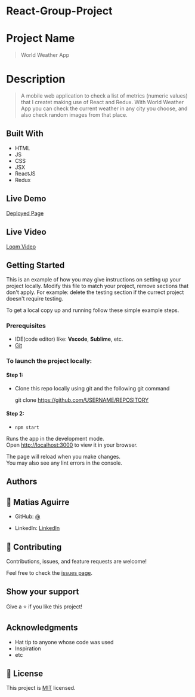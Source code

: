 # React-Group-Project
# Project Name

> World Weather App

# Description

>  A mobile web application to check a list of metrics (numeric values) that I createt making use of React and Redux. With World Weather App you can check the current weather in any city you choose, and also check random images from that place.

## Built With

- HTML
- JS
- CSS
- JSX
- ReactJS
- Redux

## Live Demo

[Deployed Page](https://lokurasrlz.github.io/world-weather/)

## Live Video

[Loom Video](https://www.loom.com/share/a884ee8df48d4dbd9621d4bde401b509)

## Getting Started

This is an example of how you may give instructions on setting up your project locally. Modify this file to match your project, remove sections that don't apply. For example: delete the testing section if the currect project doesn't require testing.

To get a local copy up and running follow these simple example steps.

### Prerequisites
 - IDE(code editor) like: **Vscode**, **Sublime**, etc.  
 - [Git](https://www.linode.com/docs/guides/how-to-install-git-on-linux-mac-and-windows/)


### To launch the project locally:

#### Step 1:
- Clone this repo locally using git and the following git command

  git clone https://github.com/USERNAME/REPOSITORY

#### Step 2:

- `npm start`

Runs the app in the development mode.\
Open [http://localhost:3000](http://localhost:3000) to view it in your browser.

The page will reload when you make changes.\
You may also see any lint errors in the console.
## Authors


## 👤 Matias Aguirre

- GitHub: [@](https://github.com/LokurasRlz)

- LinkedIn: [LinkedIn](https://www.linkedin.com/in/)

## 🤝 Contributing

Contributions, issues, and feature requests are welcome!

Feel free to check the [issues page](../../issues/).

## Show your support

Give a ⭐️ if you like this project!

## Acknowledgments

- Hat tip to anyone whose code was used
- Inspiration
- etc

## 📝 License

This project is [MIT](./MIT.md) licensed.